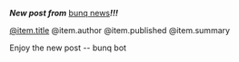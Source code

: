 ***New post from*** [bunq news](https://www.bunq.com/nl/nieuws/overzicht)***!!!***

[@item.title](@item.link)
@item.author
@item.published
@item.summary

Enjoy the new post -- bunq bot
